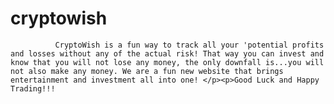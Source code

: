 # cryptowish

              CryptoWish is a fun way to track all your 'potential profits and losses without any of the actual risk! That way you can invest and know that you will not lose any money, the only downfall is...you will not also make any money. We are a fun new website that brings entertainment and investment all into one! </p><p>Good Luck and Happy Trading!!!
